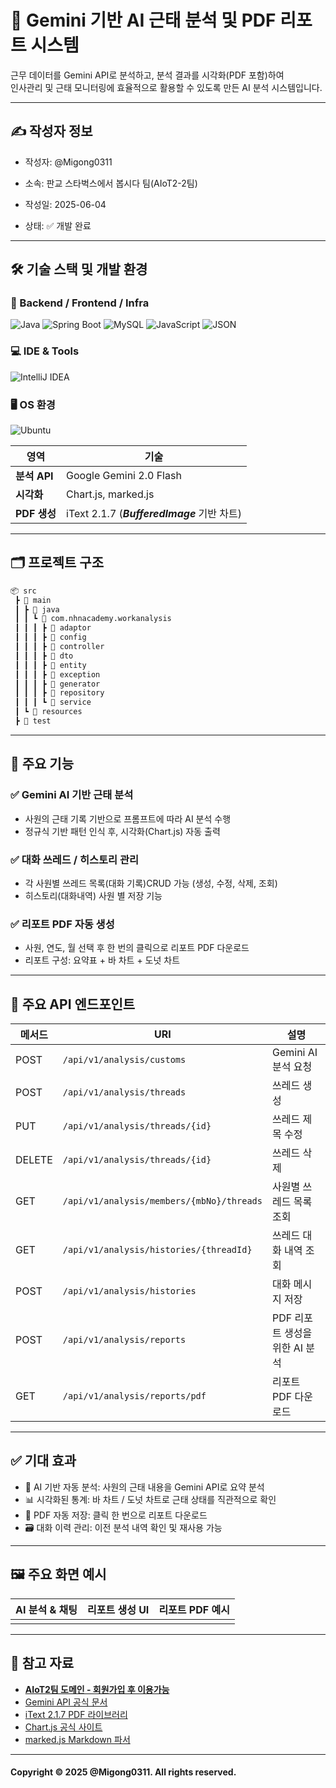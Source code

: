 # 📌 Gemini 기반 AI 근태 분석 및 PDF 리포트 시스템

근무 데이터를 Gemini API로 분석하고, 분석 결과를 시각화(PDF 포함)하여  
인사관리 및 근태 모니터링에 효율적으로 활용할 수 있도록 만든 AI 분석 시스템입니다.

---

## ✍ 작성자 정보
- 작성자: @Migong0311

- 소속: 판교 스타벅스에서 봅시다 팀(AIoT2-2팀)
- 작성일: 2025-06-04
- 상태: ✅ 개발 완료

---

## 🛠 기술 스택 및 개발 환경

### 🔧 Backend / Frontend / Infra

![Java](https://img.shields.io/badge/Java-007396?style=flat&logo=java&logoColor=white)
![Spring Boot](https://img.shields.io/badge/Spring_Boot-6DB33F?style=flat&logo=spring-boot&logoColor=white)
![MySQL](https://img.shields.io/badge/MySQL-4479A1?style=flat&logo=mysql&logoColor=white)
![JavaScript](https://img.shields.io/badge/JavaScript-F7DF1E?style=flat&logo=javascript&logoColor=black)
![JSON](https://img.shields.io/badge/JSON-000000?style=flat&logo=json&logoColor=white)

### 💻 IDE & Tools

![IntelliJ IDEA](https://img.shields.io/badge/IntelliJ_IDEA-000000?style=flat&logo=intellij-idea&logoColor=white)

### 🖥 OS 환경

![Ubuntu](https://img.shields.io/badge/Ubuntu-E95420?style=flat&logo=ubuntu&logoColor=white)


| 영역         | 기술                                      |
|------------|-----------------------------------------|
| **분석 API** | Google Gemini 2.0 Flash                 |
| **시각화**    | Chart.js, marked.js                     |
| **PDF 생성** | iText 2.1.7 (***BufferedImage*** 기반 차트) |

---

## 🗂 프로젝트 구조

```bash
📦 src
 ┣ 📂 main
 ┃ ┣ 📂 java
 ┃ ┃ ┗ 📂 com.nhnacademy.workanalysis
 ┃ ┃ ┃ ┣ 📂 adaptor
 ┃ ┃ ┃ ┣ 📂 config
 ┃ ┃ ┃ ┣ 📂 controller
 ┃ ┃ ┃ ┣ 📂 dto
 ┃ ┃ ┃ ┣ 📂 entity
 ┃ ┃ ┃ ┣ 📂 exception
 ┃ ┃ ┃ ┣ 📂 generator
 ┃ ┃ ┃ ┣ 📂 repository
 ┃ ┃ ┃ ┗ 📂 service
 ┃ ┗ 📂 resources
 ┣ 📂 test
```

---

## 🎯 주요 기능
### ✅ Gemini AI 기반 근태 분석
- 사원의 근태 기록 기반으로 프롬프트에 따라 AI 분석 수행
- 정규식 기반 패턴 인식 후, 시각화(Chart.js) 자동 출력

### ✅ 대화 쓰레드 / 히스토리 관리
- 각 사원별 쓰레드 목록(대화 기록)CRUD 가능 (생성, 수정, 삭제, 조회)
- 히스토리(대화내역) 사원 별 저장 기능

### ✅ 리포트 PDF 자동 생성
- 사원, 연도, 월 선택 후 한 번의 클릭으로 리포트 PDF 다운로드
- 리포트 구성: 요약표 + 바 차트 + 도넛 차트

---

## 📡 주요 API 엔드포인트
| 메서드    | URI                                       | 설명                   |
| ------ | ----------------------------------------- | -------------------- |
| POST   | `/api/v1/analysis/customs`                | Gemini AI 분석 요청      |
| POST   | `/api/v1/analysis/threads`                | 쓰레드 생성               |
| PUT    | `/api/v1/analysis/threads/{id}`           | 쓰레드 제목 수정            |
| DELETE | `/api/v1/analysis/threads/{id}`           | 쓰레드 삭제               |
| GET    | `/api/v1/analysis/members/{mbNo}/threads` | 사원별 쓰레드 목록 조회        |
| GET    | `/api/v1/analysis/histories/{threadId}`   | 쓰레드 대화 내역 조회         |
| POST   | `/api/v1/analysis/histories`              | 대화 메시지 저장            |
| POST   | `/api/v1/analysis/reports`                | PDF 리포트 생성을 위한 AI 분석 |
| GET    | `/api/v1/analysis/reports/pdf`            | 리포트 PDF 다운로드         |

---

## ✅ 기대 효과
- 📌 AI 기반 자동 분석: 사원의 근태 내용을 Gemini API로 요약 분석
- 📊 시각화된 통계: 바 차트 / 도넛 차트로 근태 상태를 직관적으로 확인
- 📁 PDF 자동 저장: 클릭 한 번으로 리포트 다운로드
- 🗃 대화 이력 관리: 이전 분석 내역 확인 및 재사용 가능

---

## 🖼 주요 화면 예시
| AI 분석 & 채팅                                                           | 리포트 생성 UI                                                            | 리포트 PDF 예시                                                         |
| -------------------------------------------------------------------- | -------------------------------------------------------------------- | ------------------------------------------------------------------ |
|  | |  |

---

## 🙋 참고 자료
- **[AIoT2팀 도메인 - 회원가입 후 이용가능](https://aiot2.live/)**
- [Gemini API 공식 문서](https://ai.google.dev/gemini-api/docs?hl=ko)
- [iText 2.1.7 PDF 라이브러리](https://itextpdf.com)
- [Chart.js 공식 사이트](https://www.chartjs.org)
- [marked.js Markdown 파서](https://marked.js.org)

---

#### Copyright © 2025 @Migong0311. All rights reserved.
